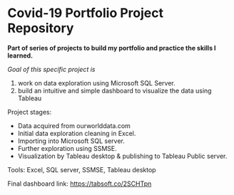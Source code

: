 

# Covid-19 Portfolio Project Repository


**Part of series of projects to build my portfolio and practice the skills I learned.**

*Goal of this specific project is*

 1. work on data exploration using Microsoft SQL Server.
 2. build an intuitive and simple dashboard to visualize the data using Tableau

Project stages:
* Data acquired from ourworlddata.com
* Initial data exploration cleaning in Excel.
* Importing into Microsoft SQL server.
* Further exploration using SSMSE.
* Visualization by Tableau desktop & publishing to Tableau Public server.

Tools: Excel, SQL server, SSMSE, Tableau desktop

Final dashboard link: https://tabsoft.co/2SCHTpn



